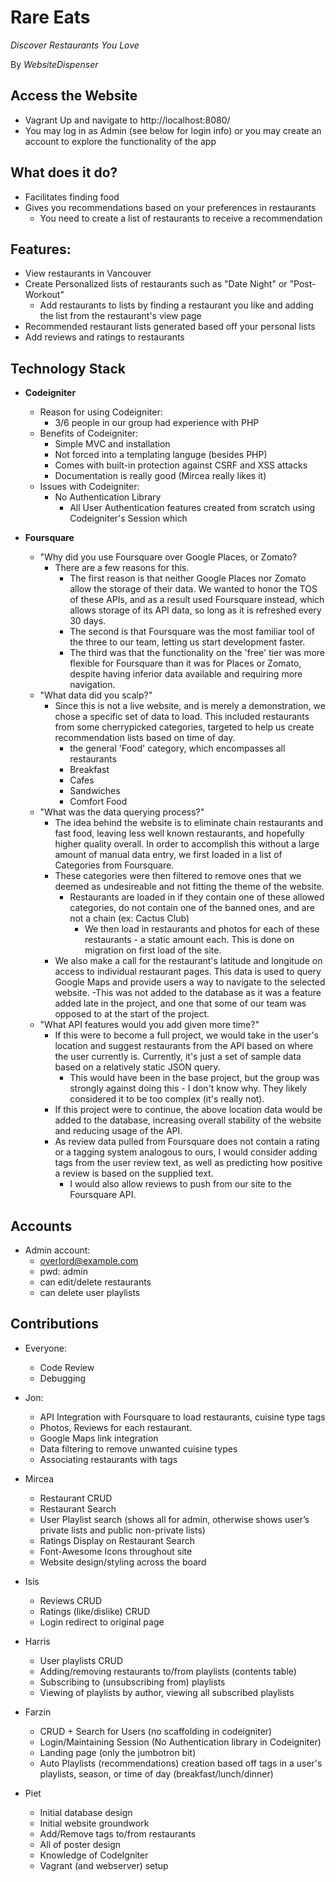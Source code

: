 # Rare Eats

_Discover Restaurants You Love_

By _WebsiteDispenser_

## Access the Website

- Vagrant Up and navigate to http://localhost:8080/
- You may log in as Admin (see below for login info) or you may create an account to explore the functionality of the app

## What does it do?

- Facilitates finding food
- Gives you recommendations based on your preferences in restaurants
    - You need to create a list of restaurants to receive a recommendation

## Features:

- View restaurants in Vancouver
- Create Personalized lists of restaurants such as "Date Night" or "Post-Workout"
    - Add restaurants to lists by finding a restaurant you like and adding the list from the restaurant's view page
- Recommended restaurant lists generated based off your personal lists
- Add reviews and ratings to restaurants

## Technology Stack

- **Codeigniter**
    - Reason for using Codeigniter:
        - 3/6 people in our group had experience with PHP
    - Benefits of Codeigniter:
        - Simple MVC and installation
        - Not forced into a templating languge (besides PHP)
        - Comes with built-in protection against CSRF and XSS attacks
        - Documentation is really good (Mircea really likes it)
    - Issues with Codeigniter:
        - No Authentication Library
            - All User Authentication features created from scratch using Codeigniter's Session which

- **Foursquare**
    - "Why did you use Foursquare over Google Places, or Zomato?
        - There are a few reasons for this.
            - The first reason is that neither Google Places nor Zomato allow the storage of their data.  We wanted to honor the TOS of these APIs, and as a result used Foursquare instead, which allows storage of its API data, so long as it is refreshed every 30 days.
            - The second is that Foursquare was the most familiar tool of the three to our team, letting us start development faster.
            - The third was that the functionality on the 'free' tier was more flexible for Foursquare than it was for Places or Zomato, despite having inferior data available and requiring more navigation.
    - "What data did you scalp?"
        - Since this is not a live website, and is merely a demonstration, we chose a specific set of data to load.  This included restaurants from some cherrypicked categories, targeted to help us create recommendation lists based on time of day.
            - the general 'Food' category, which encompasses all restaurants
            - Breakfast
            - Cafes
            - Sandwiches
            - Comfort Food
    - "What was the data querying process?"
        - The idea behind the website is to eliminate chain restaurants and fast food, leaving less well known restaurants, and hopefully higher quality overall.  In order to accomplish this without a large amount of manual data entry, we first loaded in a list of Categories from Foursquare.
        - These categories were then filtered to remove ones that we deemed as undesireable and not fitting the theme of the website.
            - Restaurants are loaded in if they contain one of these allowed categories, do not contain one of the banned ones, and are not a chain (ex: Cactus Club)
                - We then load in restaurants and photos for each of these restaurants - a static amount each.  This is done on migration on first load of the site.
        - We also make a call for the restaurant's latitude and longitude on access to individual restaurant pages.  This data is used to query Google Maps and provide users a way to navigate to the selected website.
            -This was not added to the database as it was a feature added late in the project, and one that some of our team was opposed to at the start of the project.
    - "What API features would you add given more time?"
        - If this were to become a full project, we would take in the user's location and suggest restaurants from the API based on where the user currently is.  Currently, it's just a set of sample data based on a relatively static JSON query.
            - This would have been in the base project, but the group was strongly against doing this - I don't know why.  They likely considered it to be too complex (it's really not).
        - If this project were to continue, the above location data would be added to the database, increasing overall stability of the website and reducing usage of the API.
        - As review data pulled from Foursquare does not contain a rating or a tagging system analogous to ours, I would consider adding tags from the user review text, as well as predicting how positive a review is based on the supplied text.
            - I would also allow reviews to push from our site to the Foursquare API.

## Accounts

- Admin account:
    - overlord@example.com
    - pwd: admin
    - can edit/delete restaurants
    - can delete user playlists

## Contributions

- Everyone:
    - Code Review
    - Debugging

- Jon:
    - API Integration with Foursquare to load restaurants, cuisine type tags
    - Photos, Reviews for each restaurant.
    - Google Maps link integration
    - Data filtering to remove unwanted cuisine types
    - Associating restaurants with tags

- Mircea
    - Restaurant CRUD
    - Restaurant Search
    - User Playlist search (shows all for admin, otherwise shows user’s private lists and public non-private lists)
    - Ratings Display on Restaurant Search
    - Font-Awesome Icons throughout site
    - Website design/styling across the board

- Isis
    - Reviews CRUD
    - Ratings (like/dislike) CRUD
    - Login redirect to original page

- Harris
    - User playlists CRUD
    - Adding/removing restaurants to/from playlists (contents table)
    - Subscribing to (unsubscribing from) playlists
    - Viewing of playlists by author, viewing all subscribed playlists

- Farzin
    - CRUD + Search for Users (no scaffolding in codeigniter)
    - Login/Maintaining Session (No Authentication library in Codeigniter)
    - Landing page (only the jumbotron bit)
    - Auto Playlists (recommendations) creation based off tags in a user's playlists, season, or time of day (breakfast/lunch/dinner)

- Piet
    - Initial database design
    - Initial website groundwork
    - Add/Remove tags to/from restaurants
    - All of poster design
    - Knowledge of CodeIgniter
    - Vagrant (and webserver) setup



